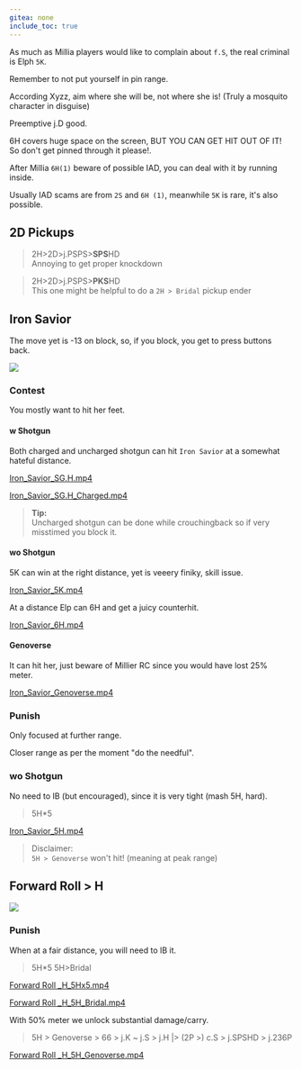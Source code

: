 ```yaml
---
gitea: none
include_toc: true
---
```



As much as Millia players would like to complain about `f.S`, the real criminal is Elph `5K`.

Remember to not put yourself in pin range.

According Xyzz, aim where she will be, not where she is! (Truly a mosquito character in disguise)

Preemptive j.D good.

6H covers huge space on the screen, BUT YOU CAN GET HIT OUT OF IT! So don't get pinned through it please!.

After Millia `6H(1)` beware of possible IAD, you can deal with it by running inside.

Usually IAD scams are from `2S` and `6H (1)`, meanwhile `5K` is rare, it's also possible.


## 2D Pickups

> 2H>2D>j.PSPS>**SPS**HD \
> Annoying to get proper knockdown


> 2H>2D>j.PSPS>**PKS**HD\
> This one might be helpful to do a `2H > Bridal` pickup ender


## Iron Savior

The move yet is -13 on block, so, if you block, you get to press buttons back.

![](https://www.dustloop.com/wiki/images/thumb/1/1c/GGXRD-R2_Millia_IronSavior_hitbox.png/210px-GGXRD-R2_Millia_IronSavior_hitbox.png)


### Contest

You mostly want to hit her feet.

#### w Shotgun

Both charged and uncharged shotgun can hit `Iron Savior` at a somewhat hateful distance.

[Iron_Savior_SG.H.mp4](Contest/Iron_Savior_SG.H.mp4)

[Iron_Savior_SG.H_Charged.mp4](Contest/Iron_Savior_SG.H_Charged.mp4)

> **Tip:**\
> Uncharged shotgun can be done while crouchingback so if very misstimed you block it.


#### wo Shotgun

5K can win at the right distance, yet is veeery finiky, skill issue.

[Iron_Savior_5K.mp4](Contest/Iron_Savior_5K.mp4)


At a distance Elp can 6H and get a juicy counterhit.

[Iron_Savior_6H.mp4](Contest/Iron_Savior_6H.mp4)

#### Genoverse

It can hit her, just beware of Millier RC since you would have lost 25% meter.

[Iron_Savior_Genoverse.mp4](Contest/Iron_Savior_Genoverse.mp4)

### Punish

Only focused at further range.

Closer range as per the moment "do the needful".

### wo Shotgun

No need to IB (but encouraged), since it is very tight (mash 5H, hard).

> 5H*5

[Iron_Savior_5H.mp4](Punishes/Iron_Savior_5H.mp4)

> Disclaimer:\
> `5H > Genoverse` won't hit! (meaning at peak range)



## Forward Roll > H

![](https://www.dustloop.com/wiki/images/thumb/f/f2/GGXRD_Millia_Digitalis.png/210px-GGXRD_Millia_Digitalis.png)

### Punish

When at a fair distance, you will need to IB it.

> 5H*5
> 5H>Bridal

[Forward Roll _H_5Hx5.mp4](Punishes/Forward%20Roll%20_H_5Hx5.mp4)

[Forward Roll _H_5H_Bridal.mp4](Punishes/Forward%20Roll%20_H_5H_Bridal.mp4)

With 50% meter we unlock substantial damage/carry.

> 5H > Genoverse > 66 > j.K ~ j.S > j.H |> (2P >) c.S > j.SPSHD > j.236P
 
[Forward Roll _H_5H_Genoverse.mp4](Punishes/Forward%20Roll%20_H_5H_Genoverse.mp4)